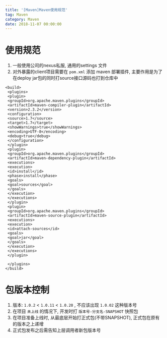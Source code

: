 ```yaml
---
title: '[Maven]Maven使用规范'
tag: Maven
category: Maven
date: 2018-11-07 00:00:00
---
```



# 使用规范

1. 一般使用公司的nexus私服, 通用的settings 文件
2. 对外暴露的client项目需要在 `pom.xml`  添加 maven 部署插件, 主要作用是为了在deploy  jar包的同时打source接口源码也打到仓库中
```
<build>
 <plugins>
 <plugin>
 <groupId>org.apache.maven.plugins</groupId>
 <artifactId>maven-compiler-plugin</artifactId>
 <version>2.3.2</version>
 <configuration>
 <source>1.7</source>
 <target>1.7</target>
 <showWarnings>true</showWarnings>
 <encoding>UTF-8</encoding>
 <debug>true</debug>
 </configuration>
 </plugin>
 <plugin>
 <groupId>org.apache.maven.plugins</groupId>
 <artifactId>maven-dependency-plugin</artifactId>
 <executions>
 <execution>
 <id>install</id>
 <phase>install</phase>
 <goals>
 <goal>sources</goal>
 </goals>
 </execution>
 </executions>
 </plugin>
 <plugin>
 <groupId>org.apache.maven.plugins</groupId>
 <artifactId>maven-source-plugin</artifactId>
 <executions>
 <execution>
 <id>attach-sources</id>
 <goals>
 <goal>jar</goal>
 </goals>
 </execution>
 </executions>
 </plugin>

 </plugins>
</build>
```



# 包版本控制

1. 版本:  `1.0.2`  <  `1.0.11`  <  `1.0.20` , 不应该出现 `1.0.02` 这种版本号
2. 在项目 `未上线` 的情况下, 开发时打 `版本号-分支名-SNAPSHOT`  快照包 
3. 在项目准备上线时, 从最底层开始打正式包(不带SNAPSHOT), 正式包在原有的版本之上递增
4. 正式包发布之后需告知上层调用者新包版本号
